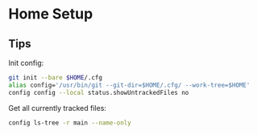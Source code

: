 # Home Setup

## Tips

Init config:

```sh
git init --bare $HOME/.cfg
alias config='/usr/bin/git --git-dir=$HOME/.cfg/ --work-tree=$HOME'
config config --local status.showUntrackedFiles no

```

Get all currently tracked files:

```sh
config ls-tree -r main --name-only
```

